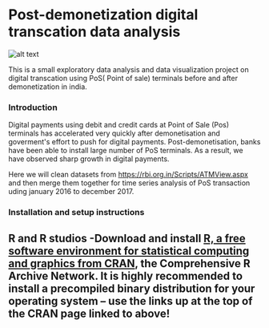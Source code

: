 # Post-demonetization digital transcation data analysis 
![alt text](http://blog.unibulmerchantservices.com/wp-content/uploads/2011/09/POS-Terminal-Risk-Management-Rules-You-Need-to-Know.jpg)

This is a small exploratory data analysis and data visualization project on digital transcation using PoS( Point of sale) terminals before and after demonetization in india.

### Introduction
Digital payments using debit and credit cards at Point of Sale (Pos) terminals has accelerated very quickly after demonetisation and goverment's effort to push for digital payments. Post-demonetisation, banks have been able to install large number of PoS terminals. As a result, we have observed sharp growth in digital payments.

Here we will clean datasets from https://rbi.org.in/Scripts/ATMView.aspx and then merge them together for time series analysis of PoS transaction uding january 2016 to december 2017. 


### Installation and setup instructions
R and R studios
 -Download and install [R, a free software environment for statistical computing and graphics from CRAN](http://www.r-project.org/), the Comprehensive R Archive Network. It is highly recommended to install a precompiled binary distribution for your operating system – use the links up at the top of the CRAN page linked to above!
 -


